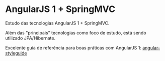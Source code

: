 AngularJS 1 + SpringMVC
========================
Estudo das tecnologias AngularJS 1 + SpringMVC.

Além das "principais" tecnologias como foco de estudo, está sendo utilizado JPA/Hibernate.

Excelente guia de referência para boas práticas com AngularJS 1:
[angular-styleguide](https://github.com/johnpapa/angular-styleguide/blob/master/a1/README.md)
